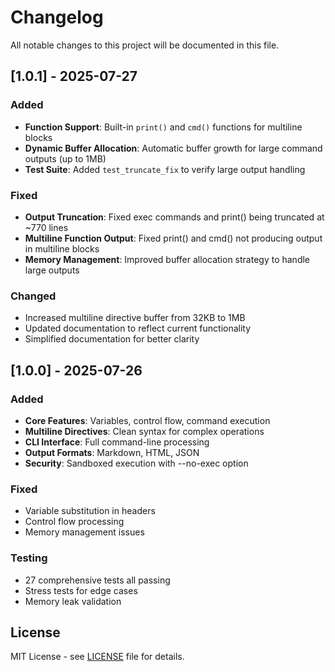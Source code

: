 # Changelog

All notable changes to this project will be documented in this file.

## [1.0.1] - 2025-07-27

### Added
- **Function Support**: Built-in `print()` and `cmd()` functions for multiline blocks
- **Dynamic Buffer Allocation**: Automatic buffer growth for large command outputs (up to 1MB)
- **Test Suite**: Added `test_truncate_fix` to verify large output handling

### Fixed
- **Output Truncation**: Fixed exec commands and print() being truncated at ~770 lines
- **Multiline Function Output**: Fixed print() and cmd() not producing output in multiline blocks
- **Memory Management**: Improved buffer allocation strategy to handle large outputs

### Changed
- Increased multiline directive buffer from 32KB to 1MB
- Updated documentation to reflect current functionality
- Simplified documentation for better clarity

## [1.0.0] - 2025-07-26

### Added
- **Core Features**: Variables, control flow, command execution
- **Multiline Directives**: Clean syntax for complex operations
- **CLI Interface**: Full command-line processing
- **Output Formats**: Markdown, HTML, JSON
- **Security**: Sandboxed execution with --no-exec option

### Fixed
- Variable substitution in headers
- Control flow processing
- Memory management issues

### Testing
- 27 comprehensive tests all passing
- Stress tests for edge cases
- Memory leak validation

## License

MIT License - see [LICENSE](LICENSE) file for details.